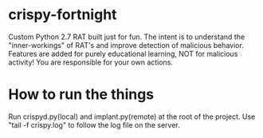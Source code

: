 # crispy-fortnight
Custom Python 2.7 RAT built just for fun. The intent is to understand the "inner-workings" of RAT's and improve detection of malicious behavior. Features are added for purely educational learning, NOT for malicious activity! You are responsible for your own actions. 

# How to run the things
Run crispyd.py(local) and implant.py(remote) at the root of the project. Use "tail -f crispy.log" to follow the log file on the server. 
